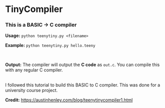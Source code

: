 # TinyCompiler

### This is a BASIC → C compiler

__Usage:__
```python teenytiny.py <filename>```

__Example:__
```python teenytiny.py hello.teeny```

<br>

__Output:__
The compiler will output the __C code__ as `out.c`. You can compile this with any regular C compiler.

<br>
I followed this tutorial to build this BASIC to C compiler. This was done for a university course project.
</br>


__Credit:__ https://austinhenley.com/blog/teenytinycompiler1.html
